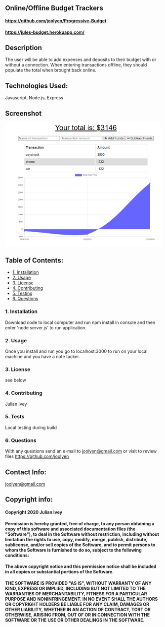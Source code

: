 ## Online/Offline Budget Trackers

#### https://github.com/joolyen/Progressive-Budget 
#### https://jules-budget.herokuapp.com/

## Description
The user will be able to add expenses and deposits to their budget with or without a connection. When entering transactions offline, they should populate the total when brought back online.

## Technologies Used: 
Javascript, Node.js, Express

## Screenshot
![screenshot](./public/heroku.png)

## Table of Contents:
* [1. Installation](#installation)
* [2. Usage](#usage)
* [3. License](#license)
* [4. Contributing](#contributing)
* [5. Testing](#tests)
* [6. Questions](#questions)

### 1. Installation
Download code to local computer and run npm install in console and then enter 'node server.js' to run application. 

### 2. Usage
Once you install and run you go to localhost:3000 to run on your local machine and you have a note tacker.

### 3. License
see below

### 4. Contributing
Julian Ivey

### 5. Tests
Local testing during build

### 6. Questions
With any questions send an e-mail to joolyen@gmail.com or visit to review files https://github.com/joolyen

## Contact Info:
joolyen@gmail.com

## Copyright info:
#### Copyright 2020 Julian Ivey

#### Permission is hereby granted, free of charge, to any person obtaining a copy of this software and associated documentation files (the "Software"), to deal in the Software without restriction, including without limitation the rights to use, copy, modify, merge, publish, distribute, sublicense, and/or sell copies of the Software, and to permit persons to whom the Software is furnished to do so, subject to the following conditions:

#### The above copyright notice and this permission notice shall be included in all copies or substantial portions of the Software.

#### THE SOFTWARE IS PROVIDED "AS IS", WITHOUT WARRANTY OF ANY KIND, EXPRESS OR IMPLIED, INCLUDING BUT NOT LIMITED TO THE WARRANTIES OF MERCHANTABILITY, FITNESS FOR A PARTICULAR PURPOSE AND NONINFRINGEMENT. IN NO EVENT SHALL THE AUTHORS OR COPYRIGHT HOLDERS BE LIABLE FOR ANY CLAIM, DAMAGES OR OTHER LIABILITY, WHETHER IN AN ACTION OF CONTRACT, TORT OR OTHERWISE, ARISING FROM, OUT OF OR IN CONNECTION WITH THE SOFTWARE OR THE USE OR OTHER DEALINGS IN THE SOFTWARE.